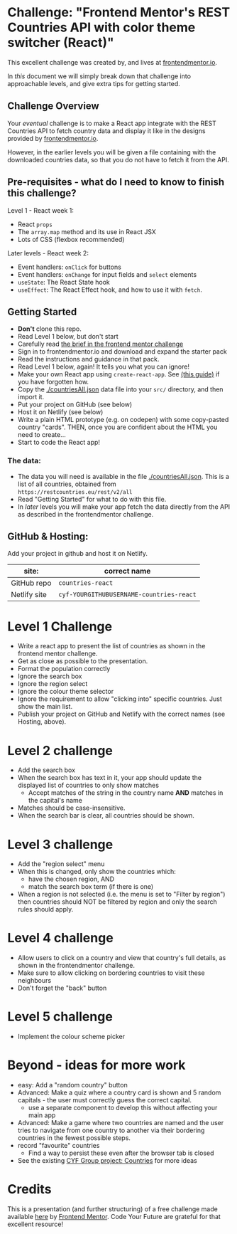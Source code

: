 # Challenge: "Frontend Mentor's REST Countries API with color theme switcher (React)"

This excellent challenge was created by, and lives at [frontendmentor.io](https://www.frontendmentor.io/challenges/rest-countries-api-with-color-theme-switcher-5cacc469fec04111f7b848ca).

In *this* document we will simply break down that challenge into approachable levels, and give extra tips for getting started.
  
## Challenge Overview

Your *eventual* challenge is to make a React app integrate with the REST Countries API to fetch country data and display it like in the designs provided by [frontendmentor.io](https://www.frontendmentor.io/challenges/rest-countries-api-with-color-theme-switcher-5cacc469fec04111f7b848ca).

However, in the earlier levels you will be given a file containing with the downloaded countries data, so that you do not have to fetch it from the API.

## Pre-requisites - what do I need to know to finish this challenge?

Level 1 - React week 1:

- React `props`
- The `array.map` method and its use in React JSX
- Lots of CSS (flexbox recommended)

Later levels - React week 2:

- Event handlers: `onClick` for buttons
- Event handlers: `onChange` for input fields and `select` elements
- `useState`: The React State hook 
- `useEffect`: The React Effect hook, and how to use it with `fetch`.

## Getting Started

* **Don't** clone this repo.
* Read Level 1 below, but don't start
* Carefully read [the brief in the frontend mentor challenge](https://www.frontendmentor.io/challenges/rest-countries-api-with-color-theme-switcher-5cacc469fec04111f7b848ca)
* Sign in to frontendmentor.io and download and expand the starter pack
* Read the instructions and guidance in that pack.
* Read Level 1 below, again!  It tells you what you can ignore!
* Make your own React app using `create-react-app`.  See [(this guide)](https://docs.codeyourfuture.io/students/guides/creating-a-react-app) if you have forgotten how.
* Copy the [./countriesAll.json](./countriesAll.json) data file into your `src/` directory, and then import it.
* Put your project on GitHub (see below)
* Host it on Netlify (see below)
* Write a plain HTML prototype (e.g. on codepen) with some copy-pasted country "cards".  THEN, once you are confident about the HTML you need to create...
* Start to code the React app!

### The data:

* The data you will need is available in the file [./countriesAll.json](./countriesAll.json).  This is a list of all countries, obtained from `https://restcountries.eu/rest/v2/all`
* Read "Getting Started" for what to do with this file.
* In *later* levels you will make your app fetch the data directly from the API as described in the frontendmentor challenge.

## GitHub & Hosting:

Add your project in github and host it on Netlify.


| site:         | correct name                                    |
| ------------- | ----------------------------------------------- |
| GitHub repo   | `countries-react`                               |
| Netlify site  | `cyf-YOURGITHUBUSERNAME-countries-react`        |



# Level 1 Challenge

* Write a react app to present the list of countries as shown in the frontend mentor challenge.
* Get as close as possible to the presentation.
* Format the population correctly
* Ignore the search box
* Ignore the region select
* Ignore the colour theme selector
* Ignore the requirement to allow "clicking into" specific countries.  Just show the main list.
* Publish your project on GitHub and Netlify with the correct names (see Hosting, above).

# Level 2 challenge

* Add the search box
* When the search box has text in it, your app should update the displayed list of countries to only show matches
  * Accept matches of the string in the country name **AND** matches in the capital's name
* Matches should be case-insensitive.
* When the search bar is clear, all countries should be shown.

# Level 3 challenge

* Add the "region select" menu
* When this is changed, only show the countries which:
    * have the chosen region, AND
    * match the search box term (if there is one)
* When a region is not selected (i.e. the menu is set to "Filter by region") then countries should NOT be filtered by region and only the search rules should apply.

# Level 4 challenge

* Allow users to click on a country and view that country's full details, as shown in the frontendmentor challenge.
* Make sure to allow clicking on bordering countries to visit these neighbours
* Don't forget the "back" button

# Level 5 challenge
* Implement the colour scheme picker

# Beyond - ideas for more work

- easy: Add a "random country" button
- Advanced: Make a quiz where a country card is shown and 5 random capitals - the user must correctly guess the correct capital.
    - use a separate component to develop this without affecting your main app
- Advanced: Make a game where two countries are named and the user tries to navigate from one country to another via their bordering countries in the fewest possible steps.    
- record "favourite" countries
   - Find a way to persist these even after the browser tab is closed
- See the existing [CYF Group project: Countries](https://github.com/CodeYourFuture/group-project-countries) for more ideas


# Credits

This is a presentation (and further structuring) of a free challenge made available [here](https://www.frontendmentor.io/challenges/rest-countries-api-with-color-theme-switcher-5cacc469fec04111f7b848ca) by [Frontend Mentor](https://www.frontendmentor.io/).  Code Your Future are grateful for that excellent resource!
